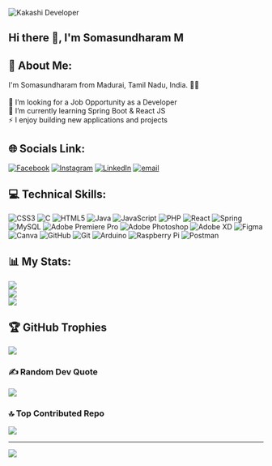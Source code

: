![Kakashi Developer](https://github.com/user-attachments/assets/dd6469df-d3ff-4217-8bd9-fd2c12eeee82) 
## Hi there 👋, I'm Somasundharam M

<!--
**somuberlin/somuberlin** is a ✨ _special_ ✨ repository because its `README.md` (this file) appears on your GitHub profile.

Here are some ideas to get you started:

- 🔭 I’m currently working on ...
- 🌱 I’m currently learning ...
- 👯 I’m looking to collaborate on ...
- 🤔 I’m looking for help with ...
- 💬 Ask me about ...
- 📫 How to reach me: ...
- 😄 Pronouns: ...
- ⚡ Fun fact: ...
-->
## 💫 About Me:
I'm Somasundharam from Madurai, Tamil Nadu, India. 👨‍💻<br><br>🔭 I’m looking for a Job Opportunity as a Developer<br>🌱 I’m currently learning Spring Boot & React JS<br>⚡ I enjoy building new applications and projects


## 🌐 Socials Link:
[![Facebook](https://img.shields.io/badge/Facebook-%231877F2.svg?logo=Facebook&logoColor=white)](https://facebook.com/somukstew) [![Instagram](https://img.shields.io/badge/Instagram-%23E4405F.svg?logo=Instagram&logoColor=white)](https://instagram.com/somu_kstew) [![LinkedIn](https://img.shields.io/badge/LinkedIn-%230077B5.svg?logo=linkedin&logoColor=white)](https://linkedin.com/in/somu-kstew) [![email](https://img.shields.io/badge/Email-D14836?logo=gmail&logoColor=white)](mailto:somukstew@gmail.com) 

## 💻 Technical Skills:
![CSS3](https://img.shields.io/badge/css3-%231572B6.svg?style=flat&logo=css3&logoColor=white) ![C](https://img.shields.io/badge/c-%2300599C.svg?style=flat&logo=c&logoColor=white) ![HTML5](https://img.shields.io/badge/html5-%23E34F26.svg?style=flat&logo=html5&logoColor=white) ![Java](https://img.shields.io/badge/java-%23ED8B00.svg?style=flat&logo=openjdk&logoColor=white) ![JavaScript](https://img.shields.io/badge/javascript-%23323330.svg?style=flat&logo=javascript&logoColor=%23F7DF1E) ![PHP](https://img.shields.io/badge/php-%23777BB4.svg?style=flat&logo=php&logoColor=white) ![React](https://img.shields.io/badge/react-%2320232a.svg?style=flat&logo=react&logoColor=%2361DAFB) ![Spring](https://img.shields.io/badge/spring-%236DB33F.svg?style=flat&logo=spring&logoColor=white) ![MySQL](https://img.shields.io/badge/mysql-4479A1.svg?style=flat&logo=mysql&logoColor=white) ![Adobe Premiere Pro](https://img.shields.io/badge/Adobe%20Premiere%20Pro-9999FF.svg?style=flat&logo=Adobe%20Premiere%20Pro&logoColor=white) ![Adobe Photoshop](https://img.shields.io/badge/adobe%20photoshop-%2331A8FF.svg?style=flat&logo=adobe%20photoshop&logoColor=white) ![Adobe XD](https://img.shields.io/badge/Adobe%20XD-470137?style=flat&logo=Adobe%20XD&logoColor=#FF61F6) ![Figma](https://img.shields.io/badge/figma-%23F24E1E.svg?style=flat&logo=figma&logoColor=white) ![Canva](https://img.shields.io/badge/Canva-%2300C4CC.svg?style=flat&logo=Canva&logoColor=white) ![GitHub](https://img.shields.io/badge/github-%23121011.svg?style=flat&logo=github&logoColor=white) ![Git](https://img.shields.io/badge/git-%23F05033.svg?style=flat&logo=git&logoColor=white) ![Arduino](https://img.shields.io/badge/-Arduino-00979D?style=flat&logo=Arduino&logoColor=white) ![Raspberry Pi](https://img.shields.io/badge/-Raspberry_Pi-C51A4A?style=flat&logo=Raspberry-Pi) ![Postman](https://img.shields.io/badge/Postman-FF6C37?style=flat&logo=postman&logoColor=white)
## 📊 My Stats:
![](https://github-readme-stats.vercel.app/api?username=somuberlin&theme=dark&hide_border=true&include_all_commits=true&count_private=false)<br/>
![](https://nirzak-streak-stats.vercel.app/?user=somuberlin&theme=dark&hide_border=true)<br/>
![](https://github-readme-stats.vercel.app/api/top-langs/?username=somuberlin&theme=dark&hide_border=true&include_all_commits=true&count_private=false&layout=compact)

## 🏆 GitHub Trophies
![](https://github-profile-trophy.vercel.app/?username=somuberlin&theme=radical&no-frame=true&no-bg=true&margin-w=4)

### ✍️ Random Dev Quote
![](https://quotes-github-readme.vercel.app/api?type=horizontal&theme=gruvbox)

### 🔝 Top Contributed Repo
![](https://github-contributor-stats.vercel.app/api?username=somuberlin&limit=5&theme=dark&combine_all_yearly_contributions=true)

---
[![](https://visitcount.itsvg.in/api?id=somuberlin&icon=1&color=0)](https://visitcount.itsvg.in)

<!-- Proudly created with GPRM ( https://gprm.itsvg.in ) -->

